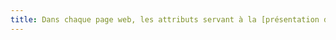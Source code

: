 ```yaml
---
title: Dans chaque page web, les attributs servant à la [présentation de l’information](#presentation-de-l-information) ne doivent pas être présents dans le code source généré des pages. Cette règle est-elle respectée ?
---
```

